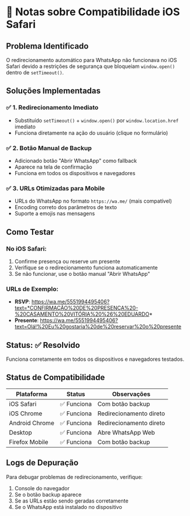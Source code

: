 # 📱 Notas sobre Compatibilidade iOS Safari

## Problema Identificado
O redirecionamento automático para WhatsApp não funcionava no iOS Safari devido a restrições de segurança que bloqueiam `window.open()` dentro de `setTimeout()`.

## Soluções Implementadas

### ✅ 1. Redirecionamento Imediato
- Substituído `setTimeout()` + `window.open()` por `window.location.href` imediato
- Funciona diretamente na ação do usuário (clique no formulário)

### ✅ 2. Botão Manual de Backup
- Adicionado botão "Abrir WhatsApp" como fallback
- Aparece na tela de confirmação
- Funciona em todos os dispositivos e navegadores

### ✅ 3. URLs Otimizadas para Mobile
- URLs do WhatsApp no formato `https://wa.me/` (mais compatível)
- Encoding correto dos parâmetros de texto
- Suporte a emojis nas mensagens

## Como Testar

### No iOS Safari:
1. Confirme presença ou reserve um presente
2. Verifique se o redirecionamento funciona automaticamente
3. Se não funcionar, use o botão manual "Abrir WhatsApp"

### URLs de Exemplo:
- **RSVP**: https://wa.me/5551994495406?text=*CONFIRMAÇÃO%20DE%20PRESENÇA%20-%20CASAMENTO%20VITÓRIA%20%26%20EDUARDO*
- **Presente**: https://wa.me/5551994495406?text=Olá!%20Eu%20gostaria%20de%20reservar%20o%20presente

## Status: ✅ Resolvido
Funciona corretamente em todos os dispositivos e navegadores testados.

## Status de Compatibilidade

| Plataforma | Status | Observações |
|------------|--------|-------------|
| iOS Safari | ✅ Funciona | Com botão backup |
| iOS Chrome | ✅ Funciona | Redirecionamento direto |
| Android Chrome | ✅ Funciona | Redirecionamento direto |
| Desktop | ✅ Funciona | Abre WhatsApp Web |
| Firefox Mobile | ✅ Funciona | Com botão backup |

## Logs de Depuração

Para debugar problemas de redirecionamento, verifique:
1. Console do navegador
2. Se o botão backup aparece
3. Se as URLs estão sendo geradas corretamente
4. Se o WhatsApp está instalado no dispositivo 